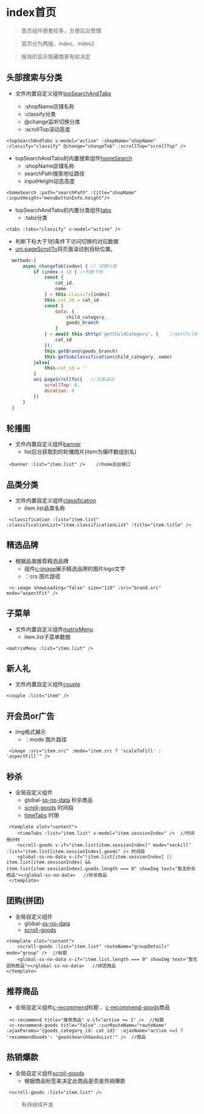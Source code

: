 # index首页

>首页组件嵌套较多，方便后台管理

>首页分为两版，index、index2

>板块的显示隐藏商家有权决定

## 头部搜索与分类
- 文件内置自定义组件[topSearchAndTabs](../30.common/01.components组件.html)  

    + :shopName店铺名称
    + :classify分类
    + @change监听切换分类
    + :scrollTop滚动高度

 ```vue
 <topSearchAndTabs v-model="active" :shopName="shopName" :classify="classify" @change="changeTab" :scrollTop="scrollTop" />
 ```

  + topSearchAndTabs的内置搜索组件[homeSearch]()
     + :shopName店铺名称
     + searchPath搜索地址路径
     + inputHeight动态高度
     
  ```vue
  <homeSearch :path="searchPath" :title="shopName" :inputHeight="menuButtonInfo.height"/>
  ```
  + topSearchAndTabs的内置分类组件[tabs]()
    + :tabs分类
    
  ```vue
  <tabs :tabs="classify" v-model="active" />
  ```
  + 判断下标大于1的条件下访问切换的对应数据
  + [uni.pageScrollTo](https://uniapp.dcloud.io/api/ui/scroll?id=pagescrollto)将页面滚动到目标位置。

  ```js
    methods:{
        async changeTab(index) { // 切换分类
            if (index > 1) { //判断下标
                const {
                    cat_id,
                    name
                } = this.classify[index]
                this.cat_id = cat_id
                const {
                    data: {
                        child_category,
                        goods_branch
                    }
                } = await this.$http('getChildCategory', {    //getChildCategory后端接口
                    cat_id    
                });
                this.getBrand(goods_branch)
                this.getSubclassification(child_category, name)
            }else{
                this.cat_id = ''
            }
            uni.pageScrollTo({   //页面滚动
                scrollTop: 0,
                duration: 0
            })
        }
    }
```



## 轮播图
- 文件内置自定义组件[banner](../80-1.首页组件/01.banner轮播图.html)
  + list后台获取到的轮播图片(item为循环数组别名)
```vue
 <banner :list="item.list" />    //home后台接口
```


## 品类分类
- 文件内置自定义组件[classification](../80-1.首页组件/04.classification品类分类.html)
  + item.list品类名称
```vue
 <classification :list="item.list" :classificationList="item.classificationList" :title="item.title" />
```


## 精选品牌
- 根据品类推荐精选品牌
  + 组件[c-image](../31.common-components/09.c-image.html)展示精选品牌的图片logo文字
  + ：crs 图片路径
```vue
 <c-image showLoading="false" size="110" :src="brand.src" mode="aspectFit" />
```
 


## 子菜单
- 文件内置自定义组件[matrixMenu](../80-1.首页组件/11.matrixMenu子菜单.html)
  + item.list子菜单数据
```vue
<matrixMenu :list="item.list" />
```


## 新人礼
- 文件内置自定义组件[couple](../80-1.首页组件/06.couple新人礼.html)
```vue
<couple :list="item" />
```




## 开会员or广告
- img格式展示
  + ：mode 图片路径
```vue
 <image :src="item.src" :mode="item.src ? 'scaleToFill' : 'aspectFill'" />
```



## 秒杀
- 全局自定义组件
  + global-[ss-no-data]() 秒杀商品
  + [scroll-goods]() 时间段
  + [timeTabs](../80-1.首页组件/14.timeTabs限时秒杀.html) 时限
```vue
 <template slot="content">
    <timeTabs :list="item.list" v-model="item.sessionIndex" />  //时间倒计时
    <scroll-goods v-if="item.list[item.sessionIndex]" mode="seckill" :list="item.list[item.sessionIndex].goods" /> 时间段
    <global-ss-no-data v-if="!item.list[item.sessionIndex] || item.list[item.sessionIndex] && item.list[item.sessionIndex].goods.length === 0" showImg text="暂无秒杀商品"></global-ss-no-data>   //秒杀商品
 </template>
```


## 团购(拼团)
- 全局自定义组件 
  + global-[ss-no-data]()
  + [scroll-goods]()
```vue
<template slot="content">
    <scroll-goods :list="item.list" routeName="groupDetails" mode="group" />  //标题
    <global-ss-no-data v-if="item.list.length === 0" showImg text="暂无团购商品"></global-ss-no-data>   //拼团商品
</template>
```



## 推荐商品

- 全局自定义组件[c-recommend](../31.common-components/19.c-recommend.html)标题 、[c-recommend-goods](../31.common-components/20.c-recommend-goods.html)商品
```vue
 <c-recommend title="推荐商品" v-if="active <= 1" />  //标题
 <c-recommend-goods title="false" :curRouteName="routeName" :ajaxParams='{goods_category_id: cat_id}' :ajaxName="active <=1 ? 'recommendGoods': 'goodsSearchGoodsList'" />  //商品
```

## 热销爆款

- 全局自定义组件[scroll-goods]()
  + 根据商品标签来决定此商品是否是热销爆款
```vue
 <scroll-goods :list="item.list" />
```

>有待继续开发
